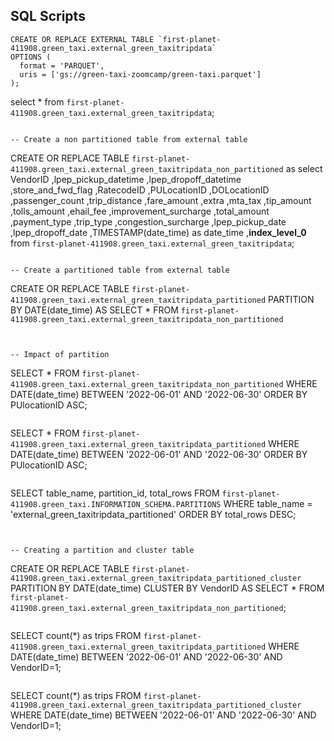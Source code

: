 ## SQL Scripts
```
CREATE OR REPLACE EXTERNAL TABLE `first-planet-411908.green_taxi.external_green_taxitripdata`
OPTIONS (
  format = 'PARQUET',
  uris = ['gs://green-taxi-zoomcamp/green-taxi.parquet']
);
```
select * from `first-planet-411908.green_taxi.external_green_taxitripdata`;
```

-- Create a non partitioned table from external table
```
CREATE OR REPLACE TABLE `first-planet-411908.green_taxi.external_green_taxitripdata_non_partitioned`
as select VendorID ,lpep_pickup_datetime ,lpep_dropoff_datetime ,store_and_fwd_flag ,RatecodeID ,PULocationID ,DOLocationID ,passenger_count ,trip_distance ,fare_amount ,extra ,mta_tax ,tip_amount ,tolls_amount ,ehail_fee ,improvement_surcharge ,total_amount ,payment_type ,trip_type ,congestion_surcharge ,lpep_pickup_date ,lpep_dropoff_date ,TIMESTAMP(date_time) as date_time  ,__index_level_0__  from `first-planet-411908.green_taxi.external_green_taxitripdata`;
```

-- Create a partitioned table from external table

```
CREATE OR REPLACE TABLE `first-planet-411908.green_taxi.external_green_taxitripdata_partitioned`
PARTITION BY
  DATE(date_time) AS
SELECT * FROM `first-planet-411908.green_taxi.external_green_taxitripdata_non_partitioned` 
```


-- Impact of partition
```
SELECT * FROM `first-planet-411908.green_taxi.external_green_taxitripdata_non_partitioned`
WHERE DATE(date_time) BETWEEN '2022-06-01' AND '2022-06-30'
ORDER BY PUlocationID ASC;
```

```
SELECT * FROM `first-planet-411908.green_taxi.external_green_taxitripdata_partitioned`
WHERE DATE(date_time) BETWEEN '2022-06-01' AND '2022-06-30'
ORDER BY PUlocationID ASC;
```

```
SELECT table_name, partition_id, total_rows
FROM `first-planet-411908.green_taxi.INFORMATION_SCHEMA.PARTITIONS`
WHERE table_name = 'external_green_taxitripdata_partitioned'
ORDER BY total_rows DESC;
```


-- Creating a partition and cluster table
```
CREATE OR REPLACE TABLE `first-planet-411908.green_taxi.external_green_taxitripdata_partitioned_cluster`
PARTITION BY DATE(date_time)
CLUSTER BY VendorID AS
SELECT * FROM `first-planet-411908.green_taxi.external_green_taxitripdata_non_partitioned`;
```

```
SELECT count(*) as trips
FROM `first-planet-411908.green_taxi.external_green_taxitripdata_partitioned`
WHERE DATE(date_time) BETWEEN '2022-06-01' AND '2022-06-30'
  AND VendorID=1;
```

```
  SELECT count(*) as trips
FROM `first-planet-411908.green_taxi.external_green_taxitripdata_partitioned_cluster`
WHERE DATE(date_time) BETWEEN '2022-06-01' AND '2022-06-30'
  AND VendorID=1;
```
